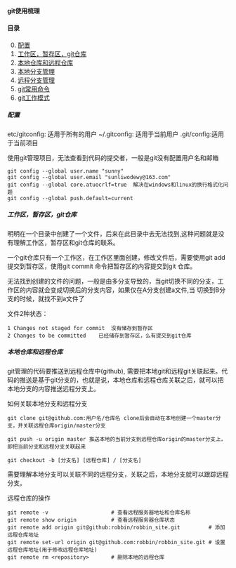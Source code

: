 #### git使用梳理

#### 目录

0. [配置](#doc-0)
1. [工作区，暂存区，git仓库](#doc-1)
2. [本地仓库和远程仓库](#doc-2)
3. [本地分支管理](#doc-3)
4.  [远程分支管理](#doc-4)
5. [git常用命令](#doc-5)
6. [git工作模式](#doc-6)

<h5 id="doc-0">配置</h5>
etc/gitconfig: 适用于所有的用户
~/.gitconfig: 适用于当前用户
.git/config:适用于当前项目

使用git管理项目，无法查看到代码的提交者，一般是git没有配置用户名和邮箱
```
git config --global user.name "sunny"   
git config --global user.email "sunliwodewy@163.com"
git config --global core.atuocrlf=true  解决在windows和linux的换行格式化问题
git config --global push.default=current
```

<h5 id="doc-0">工作区，暂存区，git仓库</h5>
明明在一个目录中创建了一个文件，后来在此目录中去无法找到,这种问题就是没有理解工作区，暂存区和git仓库的联系。

一个git仓库只有一个工作区，在工作区里面创建，修改文件后，需要使用git add 提交到暂存区，使用git commit 命令把暂存区的内容提交到git 仓库。

无法找到创建的文件的问题，一般是由多分支导致的，当git切换不同的分支，工作区的内容就会变成切换后的分支内容，如果仅在A分支创建a文件,当
切换到B分支的时候，就找不到a文件了

文件2种状态：
```
1 Changes not staged for commit  没有储存到暂存区
2 Changes to be committed    已经储存到暂存区，么有提交到git仓库
```
<h5 id="doc-0">本地仓库和远程仓库</h5>
git管理的代码要推送到远程仓库中(github), 需要把本地git和远程git关联起来。代码的推送是基于git分支的，也就是说，本地仓库和远程仓库关联之后，就可以把本地分支的内容推送远程分支上。

如何关联本地分支和远程分支
```
git clone git@github.com:用户名/仓库名 clone后会自动在本地创建一个master分支，并关联远程仓库origin/master分支

git push -u origin master 推送本地的当前分支到远程仓库origin的master分支上，即把当前分支和远程分支关联起来

git checkout -b [分支名] [远程仓库] / [分支名]
```
需要理解本地分支可以关联不同的远程分支，关联之后，本地分支就可以跟踪远程分支。

远程仓库的操作
```
git remote -v                    # 查看远程服务器地址和仓库名称
git remote show origin           # 查看远程服务器仓库状态
git remote add origin git@github:robbin/robbin_site.git         # 添加远程仓库地址
git remote set-url origin git@github.com:robbin/robbin_site.git # 设置远程仓库地址(用于修改远程仓库地址)
git remote rm <repository>       # 删除本地的远程仓库
```

